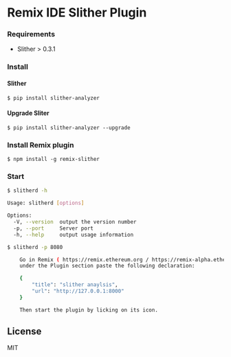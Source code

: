 # Remix IDE Slither Plugin

### Requirements
* Slither > 0.3.1

### Install 

#### Slither

```console
$ pip install slither-analyzer
```
#### Upgrade Sliter

```console
$ pip install slither-analyzer --upgrade
```
### Install Remix plugin

```console
$ npm install -g remix-slither
```

### Start

```sh
$ slitherd -h

Usage: slitherd [options]

Options:
  -V, --version  output the version number
  -p, --port     Server port
  -h, --help     output usage information
```

```sh
$ slitherd -p 8080

    Go in Remix ( https://remix.ethereum.org / https://remix-alpha.ethereum.org ) / settings tab,
    under the Plugin section paste the following declaration:

    {
        "title": "slither anaylsis",
        "url": "http://127.0.0.1:8000"
    }

    Then start the plugin by licking on its icon.
```

License
-------
MIT
